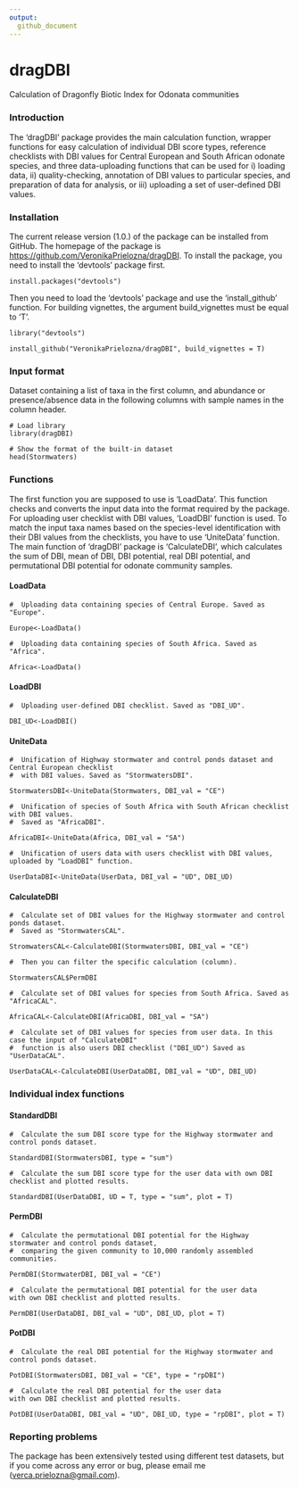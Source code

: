 ```yaml
---
output:
  github_document
---
```


# dragDBI
Calculation of Dragonfly Biotic Index for Odonata communities 

### Introduction
The ‘dragDBI’ package provides the main calculation function, wrapper functions for easy calculation of individual DBI score types, reference checklists with DBI values for Central European and South African odonate species, and three data-uploading functions that can be used for i) loading data, ii) quality-checking, annotation of DBI values to particular species, and preparation of data for analysis, or iii) uploading a set of user-defined DBI values.

### Installation 
The current release version (1.0.) of the package can be installed from GitHub. The homepage of the package is https://github.com/VeronikaPrielozna/dragDBI. To install the package, you need to install the ‘devtools’ package first.


```{r, eval = FALSE}
install.packages("devtools")
```

Then you need to load the ‘devtools’ package and use the ‘install_github’ function. For building vignettes, the argument build_vignettes must be equal to ‘T’. 

```{r, eval = FALSE}
library("devtools")

install_github("VeronikaPrielozna/dragDBI", build_vignettes = T)
```

### Input format
Dataset containing a list of taxa in the first column, and abundance or presence/absence data in the following columns with sample names in the column header.

```{r, eval = FALSE}
# Load library
library(dragDBI)

# Show the format of the built-in dataset
head(Stormwaters)

```

### Functions
The first function you are supposed to use is ‘LoadData’. This function checks and converts the input data into the format required by the package. For uploading user checklist with DBI values, ‘LoadDBI’ function is used. To match the input taxa names based on the species-level identification with their DBI values from the checklists, you have to use ‘UniteData’ function. The main function of ‘dragDBI’ package is ‘CalculateDBI’, which calculates the sum of DBI, mean of DBI, DBI potential, real DBI potential, and permutational DBI potential for odonate community samples.  

#### LoadData
```{r, eval = FALSE}
#  Uploading data containing species of Central Europe. Saved as "Europe". 
 
Europe<-LoadData()

#  Uploading data containing species of South Africa. Saved as "Africa". 
 
Africa<-LoadData()
```

#### LoadDBI
```{r, eval = FALSE}
#  Uploading user-defined DBI checklist. Saved as "DBI_UD". 

DBI_UD<-LoadDBI()
```

#### UniteData
```{r, eval = FALSE}
#  Unification of Highway stormwater and control ponds dataset and Central European checklist 
#  with DBI values. Saved as "StormwatersDBI".

StormwatersDBI<-UniteData(Stormwaters, DBI_val = "CE")

#  Unification of species of South Africa with South African checklist with DBI values. 
#  Saved as "AfricaDBI".

AfricaDBI<-UniteData(Africa, DBI_val = "SA")

#  Unification of users data with users checklist with DBI values, uploaded by "LoadDBI" function. 

UserDataDBI<-UniteData(UserData, DBI_val = "UD", DBI_UD)
```

#### CalculateDBI
```{r, eval = FALSE}
#  Calculate set of DBI values for the Highway stormwater and control ponds dataset. 
#  Saved as "StormwatersCAL". 

StromwatersCAL<-CalculateDBI(StormwatersDBI, DBI_val = "CE")

#  Then you can filter the specific calculation (column). 

StormwatersCAL$PermDBI

#  Calculate set of DBI values for species from South Africa. Saved as "AfricaCAL".

AfricaCAL<-CalculateDBI(AfricaDBI, DBI_val = "SA")

#  Calculate set of DBI values for species from user data. In this case the input of "CalculateDBI" 
#  function is also users DBI checklist ("DBI_UD") Saved as "UserDataCAL".
 
UserDataCAL<-CalculateDBI(UserDataDBI, DBI_val = "UD", DBI_UD)
```


### Individual index functions
#### StandardDBI
```{r, eval = FALSE}
#  Calculate the sum DBI score type for the Highway stormwater and control ponds dataset.

StandardDBI(StormwatersDBI, type = "sum") 

#  Calculate the sum DBI score type for the user data with own DBI checklist and plotted results. 

StandardDBI(UserDataDBI, UD = T, type = "sum", plot = T)
```

#### PermDBI
```{r, eval = FALSE}
#  Calculate the permutational DBI potential for the Highway stormwater and control ponds dataset,
#  comparing the given community to 10,000 randomly assembled communities. 

PermDBI(StormwaterDBI, DBI_val = "CE")

#  Calculate the permutational DBI potential for the user data
with own DBI checklist and plotted results. 

PermDBI(UserDataDBI, DBI_val = "UD", DBI_UD, plot = T)
```

#### PotDBI
```{r, eval = FALSE}
#  Calculate the real DBI potential for the Highway stormwater and control ponds dataset. 

PotDBI(StormwatersDBI, DBI_val = "CE", type = "rpDBI")

#  Calculate the real DBI potential for the user data
with own DBI checklist and plotted results. 

PotDBI(UserDataDBI, DBI_val = "UD", DBI_UD, type = "rpDBI", plot = T)

```

### Reporting problems
The package has been extensively tested using different test datasets, but if you come across any error or bug, please email me (verca.prielozna@gmail.com).


